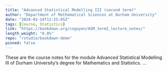 ```yaml
---
title: "Advanced Statistical Modelling III (second term)"
author: "Department of Mathematical Sciences at Durham University"
date: "2024-03-14T12:25:05Z"
tags: [Course, Statistics]
link: "https://bookdown.org/cnguyen/ASM_term2_lecture_notes/"
length_weight: "8.8%"
repo: "rstudio/bookdown-demo"
pinned: false
---
```


These are the course notes for the module Advanced Statistical Modelling III of Durham University’s degree for Mathematics and Statistics. ...
